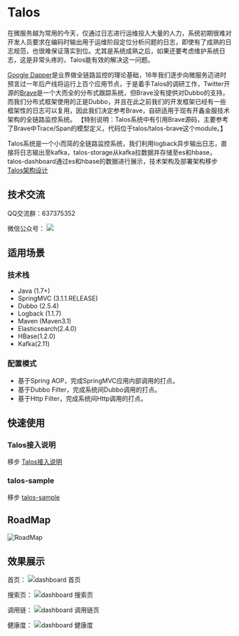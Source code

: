 # Talos

在微服务越为常用的今天，仅通过日志进行运维投入大量的人力，系统初期很难对开发人员要求在编码时输出用于运维阶段定位分析问题的日志，即使有了成熟的日志规范，也很难保证落实到位。尤其是系统成熟之后，如果还要考虑维护系统日志，这是非常头疼的，Talos能有效的解决这一问题。


[Google Dapper](http://research.google.com/pubs/pub36356.html)是业界做全链路监控的理论基础，16年我们逐步向微服务迈进时预言过一年后产线将运行上百个应用节点，于是着手Talos的调研工作，Twitter开源的[Brave](https://github.com/openzipkin/brave)是一个大而全的分布式跟踪系统，但Brave没有提供对Dubbo的支持，而我们分布式框架使用的正是Dubbo，并且在此之前我们的开发框架已经有一些框架性的日志可以复用，因此我们决定参考Brave，自研适用于现有开鑫金服技术架构的全链路监控系统。
【特别说明：Talos系统中有引用Brave源码，主要参考了Brave中Trace/Span的模型定义，代码位于talos/talos-brave这个module。】

Talos系统是一个小而简的全链路监控系统，我们利用logback异步输出日志，直接将日志输出至kafka，talos-storage从kafka拉数据并存储至es和hbase，talos-dashboard通过es和hbase的数据进行展示，技术架构及部署架构移步[Talos架构设计](https://kplxq.github.io/2017/12/15/%E6%9E%B6%E6%9E%84%E8%AE%BE%E8%AE%A1/)

## 技术交流

QQ交流群：637375352

微信公众号：
![](https://kplxq.github.io/img/wx_gzh.jpg)

## 适用场景

### 技术栈

- Java (1.7+)
- SpringMVC (3.1.1.RELEASE)
- Dubbo (2.5.4)
- Logback (1.1.7)
- Maven (Maven3.1)
- Elasticsearch(2.4.0)
- HBase(1.2.0)
- Kafka(2.11)

### 配置模式

- 基于Spring AOP，完成SpringMVC应用内部调用的打点。
- 基于Dubbo Filter，完成系统间Dubbo调用的打点。
- 基于Http Filter，完成系统间Http调用的打点。

## 快速使用

### Talos接入说明

移步 [Talos接入说明](https://kplxq.github.io/2017/12/15/Talos%E6%8E%A5%E5%85%A5%E4%BD%BF%E7%94%A8%E8%AF%B4%E6%98%8E/)

### talos-sample

移步 [talos-sample](https://github.com/kplxq/talos/tree/master/talos-sample)

## RoadMap

![RoadMap](https://kplxq.github.io/img/talos/talos-roadmap20180102.png)

## 效果展示

首页：
![dashboard 首页](https://kplxq.github.io/img/talos/index.png)

搜索页：
![dashboard 搜索页](https://kplxq.github.io/img/talos/searchpage.png)

调用链：
![dashboard 调用链页](https://kplxq.github.io/img/talos/treepage.png)

健康度：
![dashboard 健康度](https://kplxq.github.io/img/talos/monitor.png)
